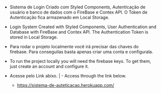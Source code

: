 * Sistema de Login Criado com Styled Components, Autenticação de usuário e banco de dados com o FireBase e Contex API. O Token de Autenticação fica armazenado em Local Storage.

* Login System Created with Styled Components, User Authentication and Database with FireBase and Contex API. The Authentication Token is stored in Local Storage.

- Para rodar o projeto localmente você irá precisar das chaves do firebase. Para conseguilas basta apenas criar uma conta e configurala. 

- To run the project locally you will need the firebase keys. To get them, just create an account and configure it.

- Acesse pelo Link abixo. | - Access through the link below.
    * https://sistema-de-auteticacao.herokuapp.com/